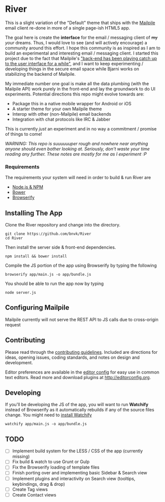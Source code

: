 River
=====

This is a slight variation of the "Default" theme that ships with the [Mailpile](https://mailpile.is) email client re-done in more of a single page-ish HTML5 app.

The goal here is create the **interface** for the email / messaging client of ~~my~~ *your* dreams. Thus, I would love to see (and will actively encourage) a community around this effort. I hope this community is as inspired as I am to build an experimental and interesting email / messaging client. I started this project due to the fact that Mailpile's ["back-end has been playing catch up to the user interface for a while"](https://www.mailpile.is/blog/2015-03-06_Beta_Rejected.html), and I want to keep experimenting / developing things in the secure email space while Bjarni works on stabilizing the backend of Mailpile.

My immediate number one goal is make all the data plumbing (with the Mailpile API) work purely in the front-end and lay the groundwork to do UI experiments. Potential directions this repo might evolve towards are:

 - Package this in a native mobile wrapper for Android or iOS
 - A starter theme for your own Mailpile theme
 - Interop with other (non-Mailpile) email backends
 - Integration with chat protocols like IRC & Jabber

This is currently *just* an experiment and in no way a commitment / promise of things to come!

*WARNING: This repo is suuuuuuper rough and nowhere near anything anyone should even bother looking at. Seriously, don't waste your time reading any further. These notes are mostly for me as I experiment :P*


### Requirements

The requirements your system will need in order to build & run River are

- [Node.js & NPM](https://nodejs.org)
- [Bower](http://bower.io)
- [Browserify](http://browserify.org)


## Installing The App

Clone the River repository and change into the directory.

```
git clone https://github.com/bnvk/River
cd River
```

Then install the server side & front-end dependencies.

```
npm install && bower install
```


Compile the JS portion of the app using Browserify by typing the following


```
browserify app/main.js -o app/bundle.js
```

You should be able to run the app now by typing

```
node server.js
```

## Configuring Mailpile

Mailpile currently will not serve the REST API to JS calls due to cross-origin request

## Contributing

Please read through the [contributing guidelines](CONTRIBUTING.md). Included are
directions for ideas, opening issues, coding standards, and notes on design and development.

Editor preferences are available in the [editor config](.editorconfig) for easy
use in common text editors. Read more and download plugins at
<http://editorconfig.org>.


## Developing

If you'll be developing the JS of the app, you will want to run **Watchify** instead of Browserify as it automatically rebuilds if any of the source files change. You might need to [install Watchify](https://www.npmjs.com/package/watchify)


```
watchify app/main.js -o app/bundle.js
```

## TODO

- [ ] Implement build system for the LESS / CSS of the app (currently missing)
- [ ] Fix build & watch to use Grunt or Gulp
- [ ] Fix the Browserify loading of template files
- [ ] Finish porting over and implementing basic Sidebar & Search view
- [ ] Implement plugins and interactivity on Search view (tooltips, keybindings, drag & drop)
- [ ] Create Tag views
- [ ] Create Contact views